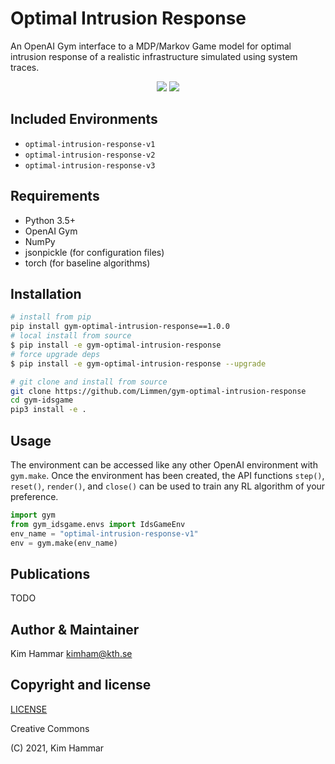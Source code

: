 # Optimal Intrusion Response

An OpenAI Gym interface to a MDP/Markov Game model for optimal intrusion response of a realistic infrastructure simulated using system traces. 

<p align="center">
    <a href="https://img.shields.io/badge/license-CC%20BY--SA%204.0-green">
        <img src="https://img.shields.io/badge/license-CC%20BY--SA%204.0-green" /></a>
    <a href="https://img.shields.io/badge/version-1.0.0-blue">
        <img src="https://img.shields.io/badge/version-1.0.0-blue" /></a>               
</p>

## Included Environments

- `optimal-intrusion-response-v1`
- `optimal-intrusion-response-v2`
- `optimal-intrusion-response-v3`

## Requirements
- Python 3.5+
- OpenAI Gym
- NumPy
- jsonpickle (for configuration files)
- torch (for baseline algorithms)


## Installation

```bash
# install from pip
pip install gym-optimal-intrusion-response==1.0.0
# local install from source
$ pip install -e gym-optimal-intrusion-response
# force upgrade deps
$ pip install -e gym-optimal-intrusion-response --upgrade

# git clone and install from source
git clone https://github.com/Limmen/gym-optimal-intrusion-response
cd gym-idsgame
pip3 install -e .
```

## Usage
The environment can be accessed like any other OpenAI environment with `gym.make`.
Once the environment has been created, the API functions
`step()`, `reset()`, `render()`, and `close()` can be used to train any RL algorithm of
your preference.
```python
import gym
from gym_idsgame.envs import IdsGameEnv
env_name = "optimal-intrusion-response-v1"
env = gym.make(env_name)
```

## Publications

TODO

## Author & Maintainer

Kim Hammar <kimham@kth.se>

## Copyright and license

[LICENSE](LICENSE.md)

Creative Commons

(C) 2021, Kim Hammar